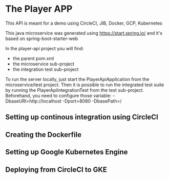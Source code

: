 # The Player APP
This API is meant for a demo using CircleCI, JIB, Docker, GCP, Kubernetes

This java microservice was generated using https://start.spring.io/ and it's based on spring-boot-starter-web

In the player-api project you will find:
* the parent pom.xml
* the microservice sub-project
* the integration test sub-project

To run the server locally, just start the PlayerApiApplication from the microservice/test project. Then it is possible to run
the integrated test suite by running the PlayerApiIntegrationTest from the test sub-project. Beforehand, you need to configure
those variable:
-DbaseURI=http://localhost -Dport=8080 -DbasePath=/


## Setting up continous integration using CircleCI

## Creating the Dockerfile

## Setting up Google Kubernetes Engine

## Deploying from CircleCI to GKE
